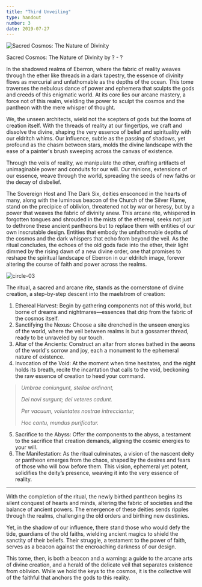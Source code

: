 ```yaml
---
title: "Third Unveiling"
type: handout
number: 3
date: 2019-07-27
---
```


![Sacred Cosmos: The Nature of Divinity](/session-reports/assets/images/handouts/third-unveiling-01.png)

Sacred Cosmos: The Nature of Divinity
by ? - ?

In the shadowed realms of Eberron, where the fabric of reality weaves through the ether like threads in a dark tapestry, the essence of divinity flows as mercurial and unfathomable as the depths of the ocean. This tome traverses the nebulous dance of power and ephemera that sculpts the gods and creeds of this enigmatic world. At its core lies our arcane mastery, a force not of this realm, wielding the power to sculpt the cosmos and the pantheon with the mere whisper of thought.

We, the unseen architects, wield not the scepters of gods but the looms of creation itself. With the threads of reality at our fingertips, we craft and dissolve the divine, shaping the very essence of belief and spirituality with our eldritch whims. Our influence, subtle as the passing of shadows, yet profound as the chasm between stars, molds the divine landscape with the ease of a painter's brush sweeping across the canvas of existence.

Through the veils of reality, we manipulate the ether, crafting artifacts of unimaginable power and conduits for our will. Our minions, extensions of our essence, weave through the world, spreading the seeds of new faiths or the decay of disbelief.

The Sovereign Host and The Dark Six, deities ensconced in the hearts of many, along with the luminous beacon of the Church of the Silver Flame, stand on the precipice of oblivion, threatened not by war or heresy, but by a power that weaves the fabric of divinity anew. This arcane rite, whispered in forgotten tongues and shrouded in the mists of the ethereal, seeks not just to dethrone these ancient pantheons but to replace them with entities of our own inscrutable design. Entities that embody the unfathomable depths of the cosmos and the dark whispers that echo from beyond the veil. As the ritual concludes, the echoes of the old gods fade into the ether, their light dimmed by the rising dawn of a new divine order, one that promises to reshape the spiritual landscape of Eberron in our eldritch image, forever altering the course of faith and power across the realms.

![circle-03](/session-reports/assets/images/handouts/circle-03.png)

The ritual, a sacred and arcane rite, stands as the cornerstone of divine creation, a step-by-step descent into the maelstrom of creation:

1. Ethereal Harvest: Begin by gathering components not of this world, but borne of dreams and nightmares—essences that drip from the fabric of the cosmos itself.
2. Sanctifying the Nexus: Choose a site drenched in the unseen energies of the world, where the veil between realms is but a gossamer thread, ready to be unraveled by our touch.
3. Altar of the Ancients: Construct an altar from stones bathed in the aeons of the world's sorrow and joy, each a monument to the ephemeral nature of existence.
4. Invocation of the Void: At the moment when time hesitates, and the night holds its breath, recite the incantation that calls to the void, beckoning the raw essence of creation to heed your command.

> *Umbrae coniungunt, stellae ordinant,*
>
> *Dei novi surgunt; dei veteres cadunt.*
>
> *Per vacuum, voluntates nostrae intrecciantur,*
>
> *Hoc cantu, mundus purificatur.*

5. Sacrifice to the Abyss: Offer the components to the abyss, a testament to the sacrifice that creation demands, aligning the cosmic energies to your will.
6. The Manifestation: As the ritual culminates, a vision of the nascent deity or pantheon emerges from the chaos, shaped by the desires and fears of those who will bow before them. This vision, ephemeral yet potent, solidifies the deity’s presence, weaving it into the very essence of reality.

---

With the completion of the ritual, the newly birthed pantheon begins its silent conquest of hearts and minds, altering the fabric of societies and the balance of ancient powers. The emergence of these deities sends ripples through the realms, challenging the old orders and birthing new destinies.

Yet, in the shadow of our influence, there stand those who would defy the tide, guardians of the old faiths, wielding ancient magics to shield the sanctity of their beliefs. Their struggle, a testament to the power of faith, serves as a beacon against the encroaching darkness of our design.

This tome, then, is both a beacon and a warning: a guide to the arcane arts of divine creation, and a herald of the delicate veil that separates existence from oblivion. While we hold the keys to the cosmos, it is the collective will of the faithful that anchors the gods to this reality.
